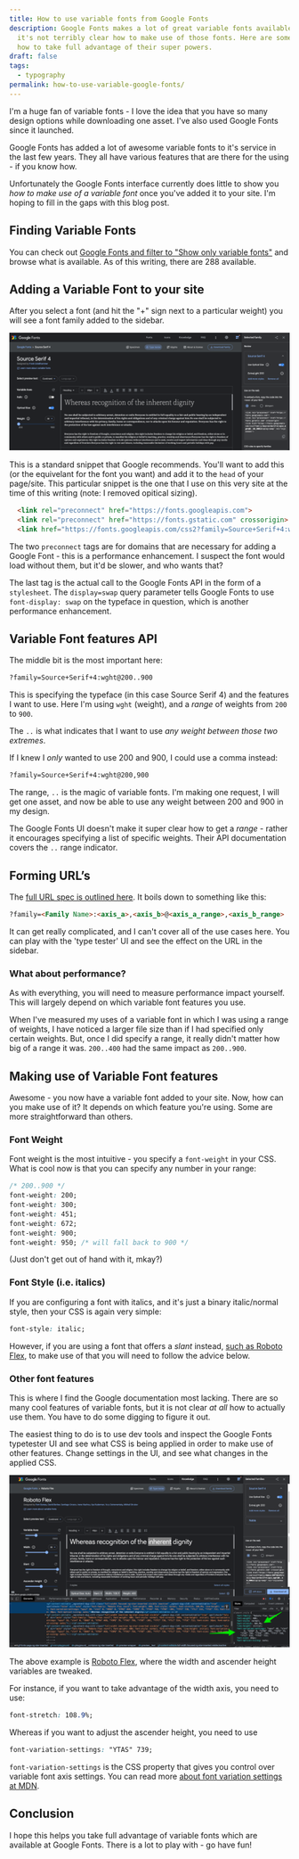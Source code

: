 ```yaml
---
title: How to use variable fonts from Google Fonts
description: Google Fonts makes a lot of great variable fonts available, but
  it's not terribly clear how to make use of those fonts. Here are some tips on
  how to take full advantage of their super powers.
draft: false
tags:
  - typography
permalink: how-to-use-variable-google-fonts/
---
```

I'm a huge fan of variable fonts - I love the idea that you have so many design options while downloading one asset. I've also used Google Fonts since it launched.

Google Fonts has added a lot of awesome variable fonts to it's service in the last few years. They all have various features that are there for the using - if you know how.

Unfortunately the Google Fonts interface currently does little to show you _how to make use of a variable font_ once you've added it to your site. I'm hoping to fill in the gaps with this blog post.

## Finding Variable Fonts

You can check out [Google Fonts and filter to "Show only variable fonts"](https://fonts.google.com/?vfonly=true) and browse what is available. As of this writing, there are 288 available.

## Adding a Variable Font to your site

After you select a font (and hit the "+" sign next to a particular weight) you will see a font family added to the sidebar.

![Source Serif 4 selected in the Google Fonts interface](../images/source-serif-4-selected.png)

This is a standard snippet that Google recommends. You'll want to add this (or the equivelant for the font you want) and add it to the `head` of your page/site. This particular snippet is the one that I use on this very site at the time of this writing (note: I removed opitical sizing).

```html
  <link rel="preconnect" href="https://fonts.googleapis.com">
  <link rel="preconnect" href="https://fonts.gstatic.com" crossorigin>
  <link href="https://fonts.googleapis.com/css2?family=Source+Serif+4:wght@200..900&display=swap" rel="stylesheet">
```

The two `preconnect` tags are for domains that are necessary for adding a Google Font - this is a performance enhancement. I suspect the font would load without them, but it'd be slower, and who wants that?

The last tag is the actual call to the Google Fonts API in the form of a `stylesheet`. The `display=swap` query parameter tells Google Fonts to use `font-display: swap` on the typeface in question, which is another performance enhancement.

## Variable Font features API

The middle bit is the most important here:

```html
?family=Source+Serif+4:wght@200..900
```

This is specifying the typeface (in this case Source Serif 4) and the features I want to use. Here I'm using `wght` (weight), and a _range_ of weights from `200` to `900`.

The `..` is what indicates that I want to use _any weight between those two extremes_.

If I knew I _only_ wanted to use 200 and 900, I could use a comma instead:

```html
?family=Source+Serif+4:wght@200,900
```

The range, `..` is the magic of variable fonts. I'm making one request, I will get one asset, and now be able to use any weight between 200 and 900 in my design.

The Google Fonts UI doesn't make it super clear how to get a _range_ - rather it encourages specifying a list of specific weights. Their API documentation covers the `..` range indicator.

## Forming URL’s

The [full URL spec is outlined here](https://developers.google.com/fonts/docs/css2#forming_api_urls). It boils down to something like this:

```html
?family=<Family Name>:<axis_a>,<axis_b>@<axis_a_range>,<axis_b_range>
```

It can get really complicated, and I can't cover all of the use cases here. You can play with the 'type tester' UI and see the effect on the URL in the sidebar.

### What about performance?

As with everything, you will need to measure performance impact yourself. This will largely depend on which variable font features you use.

When I've measured my uses of a variable font in which I was using a range of weights, I have noticed a larger file size than if I had specified only certain weights. But, once I did specify a range, it really didn't matter how big of a range it was. `200..400` had the same impact as `200..900`.

## Making use of Variable Font features

Awesome - you now have a variable font added to your site. Now, how can you make use of it? It depends on which feature you're using. Some are more straightforward than others.

### Font Weight

Font weight is the most intuitive - you specify a `font-weight` in your CSS. What is cool now is that you can specify any number in your range:

```css
/* 200..900 */
font-weight: 200;
font-weight: 300;
font-weight: 451;
font-weight: 672;
font-weight: 900;
font-weight: 950; /* will fall back to 900 */
```

(Just don't get out of hand with it, mkay?)

### Font Style (i.e. italics)

If you are configuring a font with italics, and it's just a binary italic/normal style, then your CSS is again very simple:

```css
font-style: italic;
```

However, if you are using a font that offers a _slant_ instead, [such as Roboto Flex](https://fonts.google.com/specimen/Roboto+Flex/tester?vfonly=true), to make use of that you will need to follow the advice below.

### Other font features

This is where I find the Google documentation most lacking. There are so many cool features of variable fonts, but it is not clear _at all_ how to actually use them. You have to do some digging to figure it out.

The easiest thing to do is to use dev tools and inspect the Google Fonts typetester UI and see what CSS is being applied in order to make use of other features. Change settings in the UI, and see what changes in the applied CSS.

![Using Dev Tools to inspect the Google Fonts interface and see what CSS is being applied](../images/inspecting-google-fonts.png)

The above example is [Roboto Flex](https://fonts.google.com/specimen/Roboto+Flex/tester?vfonly=true), where the width and ascender height variables are tweaked.

For instance, if you want to take advantage of the width axis, you need to use:

```css
font-stretch: 108.9%;
```

Whereas if you want to adjust the ascender height, you need to use

```css
font-variation-settings: "YTAS" 739;
```

`font-variation-settings` is the CSS property that gives you control over variable font axis settings. You can read more [about font variation settings at MDN](https://developer.mozilla.org/en-US/docs/Web/CSS/font-variation-settings).

## Conclusion

I hope this helps you take full advantage of variable fonts which are available at Google Fonts. There is a lot to play with - go have fun!